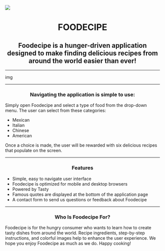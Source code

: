 <img src="https://github.com/MustafaKhairalla/duck-duck-code/blob/master/assets/logos/logo-original-01.png?raw=true">

<h1 align=center>FOODECIPE</h1>

<h2 align=center>Foodecipe is a hunger-driven application designed to make finding delicious recipes from around the world easier than ever!</h2>

<hr>
img
<hr>
<h3 align=center>Navigating the application is simple to use:</h3>
  
  <p>Simply open Foodecipe and select a type of food from the drop-down menu. The user can select from these categories:
  <ul>
    <li>Mexican</li>
    <li>Italian</li>
    <li>Chinese</li>
    <li>American</li>
  </ul>
  Once a choice is made, the user will be rewarded with six delicious recipes that populate on the screen.</p>

<hr>

<h3 align=center>Features</h3>
  <ul>
  <li>Simple, easy to navigate user interface</li>
  <li>Foodecipe is optimized for mobile and desktop browsers</li>
  <li>Powered by Tasty</li>
  <li>Famous quotes are displayed at the bottom of the application page</li>
  <li>A contact form to send us questions or feedback about Foodecipe</li>
  </ul>

<hr>

<h3 align=center>Who Is Foodecipe For?</h3>
  <p>Foodecipe is for the hungry consumer who wants to learn how to create tasty dishes from around the world. Recipe ingredients, step-by-step instructions, and colorful images help to enhance the user experience. We hope you enjoy Foodecipe as much as we do. Happy cooking!</p>





